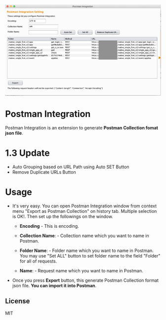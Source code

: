 <p align="center">
  <img src="images/1.3_screen_image.png" alt="postman-integration"/>
</p>

# Postman Integration
Postman Integration is an extension to generate **Postman Collection fomat json file**.

# 1.3 Update
- Auto Grouping based on URL Path using Auto SET Button
- Remove Duplicate URLs Button

# Usage

* It's very easy. You can open Postman Integration window from context menu "Export as Postman Collection" on history tab. Multiple selection is OK!. Then  set up the followings on the window.

  * **Encoding** - This is encoding.
  
  * **Collection Name**: - Collection name which you want to name in Postman.

  * **Folder Name**: - Folder name which you want to name in Postman. You may use "Set ALL" button to set folder name to the field "Folder" for all of requests.

  * **Name**: - Request name which you want to name in Postman.

* Once you press **Export** button, this generate Postman Collection format json file. **You can import it into Postman**.

## License
MIT
